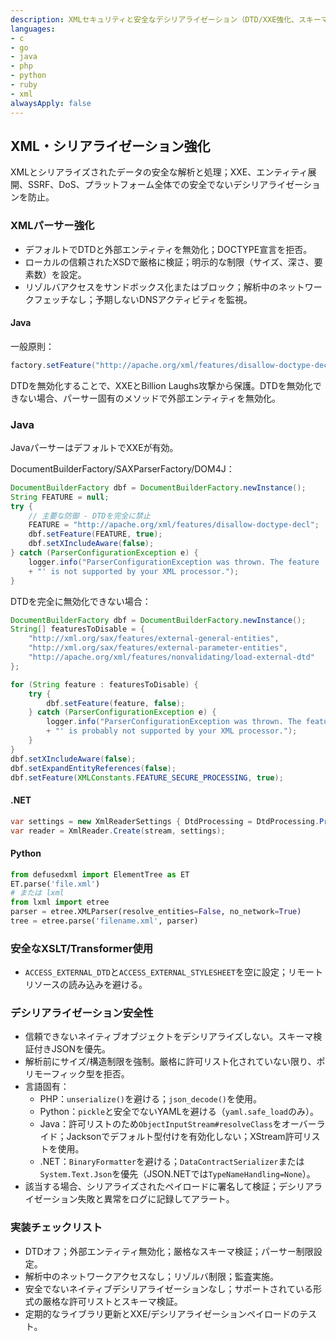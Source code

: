 ```yaml
---
description: XMLセキュリティと安全なデシリアライゼーション（DTD/XXE強化、スキーマ検証、安全でないネイティブデシリアライゼーションの禁止）
languages:
- c
- go
- java
- php
- python
- ruby
- xml
alwaysApply: false
---
```


## XML・シリアライゼーション強化

XMLとシリアライズされたデータの安全な解析と処理；XXE、エンティティ展開、SSRF、DoS、プラットフォーム全体での安全でないデシリアライゼーションを防止。

### XMLパーサー強化
- デフォルトでDTDと外部エンティティを無効化；DOCTYPE宣言を拒否。
- ローカルの信頼されたXSDで厳格に検証；明示的な制限（サイズ、深さ、要素数）を設定。
- リゾルバアクセスをサンドボックス化またはブロック；解析中のネットワークフェッチなし；予期しないDNSアクティビティを監視。

#### Java
一般原則：
```java
factory.setFeature("http://apache.org/xml/features/disallow-doctype-decl", true);
```

DTDを無効化することで、XXEとBillion Laughs攻撃から保護。DTDを無効化できない場合、パーサー固有のメソッドで外部エンティティを無効化。

### Java

JavaパーサーはデフォルトでXXEが有効。

DocumentBuilderFactory/SAXParserFactory/DOM4J：

```java
DocumentBuilderFactory dbf = DocumentBuilderFactory.newInstance();
String FEATURE = null;
try {
    // 主要な防御 - DTDを完全に禁止
    FEATURE = "http://apache.org/xml/features/disallow-doctype-decl";
    dbf.setFeature(FEATURE, true);
    dbf.setXIncludeAware(false);
} catch (ParserConfigurationException e) {
    logger.info("ParserConfigurationException was thrown. The feature '" + FEATURE
    + "' is not supported by your XML processor.");
}
```

DTDを完全に無効化できない場合：

```java
DocumentBuilderFactory dbf = DocumentBuilderFactory.newInstance();
String[] featuresToDisable = {
    "http://xml.org/sax/features/external-general-entities",
    "http://xml.org/sax/features/external-parameter-entities",
    "http://apache.org/xml/features/nonvalidating/load-external-dtd"
};

for (String feature : featuresToDisable) {
    try {
        dbf.setFeature(feature, false);
    } catch (ParserConfigurationException e) {
        logger.info("ParserConfigurationException was thrown. The feature '" + feature
        + "' is probably not supported by your XML processor.");
    }
}
dbf.setXIncludeAware(false);
dbf.setExpandEntityReferences(false);
dbf.setFeature(XMLConstants.FEATURE_SECURE_PROCESSING, true);
```

#### .NET
```csharp
var settings = new XmlReaderSettings { DtdProcessing = DtdProcessing.Prohibit, XmlResolver = null };
var reader = XmlReader.Create(stream, settings);
```

#### Python
```python
from defusedxml import ElementTree as ET
ET.parse('file.xml')
# または lxml
from lxml import etree
parser = etree.XMLParser(resolve_entities=False, no_network=True)
tree = etree.parse('filename.xml', parser)
```

### 安全なXSLT/Transformer使用
- `ACCESS_EXTERNAL_DTD`と`ACCESS_EXTERNAL_STYLESHEET`を空に設定；リモートリソースの読み込みを避ける。

### デシリアライゼーション安全性
- 信頼できないネイティブオブジェクトをデシリアライズしない。スキーマ検証付きJSONを優先。
- 解析前にサイズ/構造制限を強制。厳格に許可リスト化されていない限り、ポリモーフィック型を拒否。
- 言語固有：
  - PHP：`unserialize()`を避ける；`json_decode()`を使用。
  - Python：`pickle`と安全でないYAMLを避ける（`yaml.safe_load`のみ）。
  - Java：許可リストのため`ObjectInputStream#resolveClass`をオーバーライド；Jacksonでデフォルト型付けを有効化しない；XStream許可リストを使用。
  - .NET：`BinaryFormatter`を避ける；`DataContractSerializer`または`System.Text.Json`を優先（JSON.NETでは`TypeNameHandling=None`）。
- 該当する場合、シリアライズされたペイロードに署名して検証；デシリアライゼーション失敗と異常をログに記録してアラート。

### 実装チェックリスト
- DTDオフ；外部エンティティ無効化；厳格なスキーマ検証；パーサー制限設定。
- 解析中のネットワークアクセスなし；リゾルバ制限；監査実施。
- 安全でないネイティブデシリアライゼーションなし；サポートされている形式の厳格な許可リストとスキーマ検証。
- 定期的なライブラリ更新とXXE/デシリアライゼーションペイロードのテスト。
